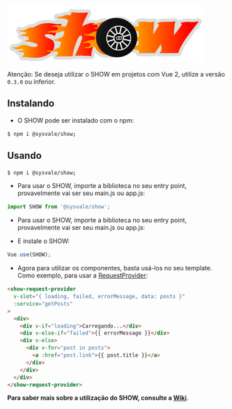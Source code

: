 ![SHOW logo](/assets/show-logo.webp)

Atenção: Se deseja utilizar o SHOW em projetos com Vue 2, utilize a versão `0.3.0` ou inferior.

## Instalando

- O SHOW pode ser instalado com o npm:
```bash
$ npm i @sysvale/show;
```

## Usando


```bash
$ npm i @sysvale/show;
```

- Para usar o SHOW, importe a biblioteca no seu entry point, provavelmente vai ser seu main.js ou app.js:
```js
import SHOW from '@sysvale/show';
```

- Para usar o SHOW, importe a biblioteca no seu entry point, provavelmente vai ser seu main.js ou app.js:

- E instale o SHOW:
```js
Vue.use(SHOW);
```

- Agora para utilizar os componentes, basta usá-los no seu template. Como exemplo, para usar a 
[RequestProvider]():
```html
<show-request-provider
  v-slot="{ loading, failed, errorMessage, data: posts }"
  :service="getPosts"
>
  <div>
    <div v-if="loading">Carregando...</div>
    <div v-else-if="failed">{{ errorMessage }}</div>
    <div v-else>
      <div v-for="post in posts">
        <a :href="post.link">{{ post.title }}</a>
      </div>
    </div>
  </div>
</show-request-provider>
```

**Para saber mais sobre a utilização do SHOW, consulte a [Wiki](https://github.com/Sysvale/sys-hand-on-wheel/wiki)**.
